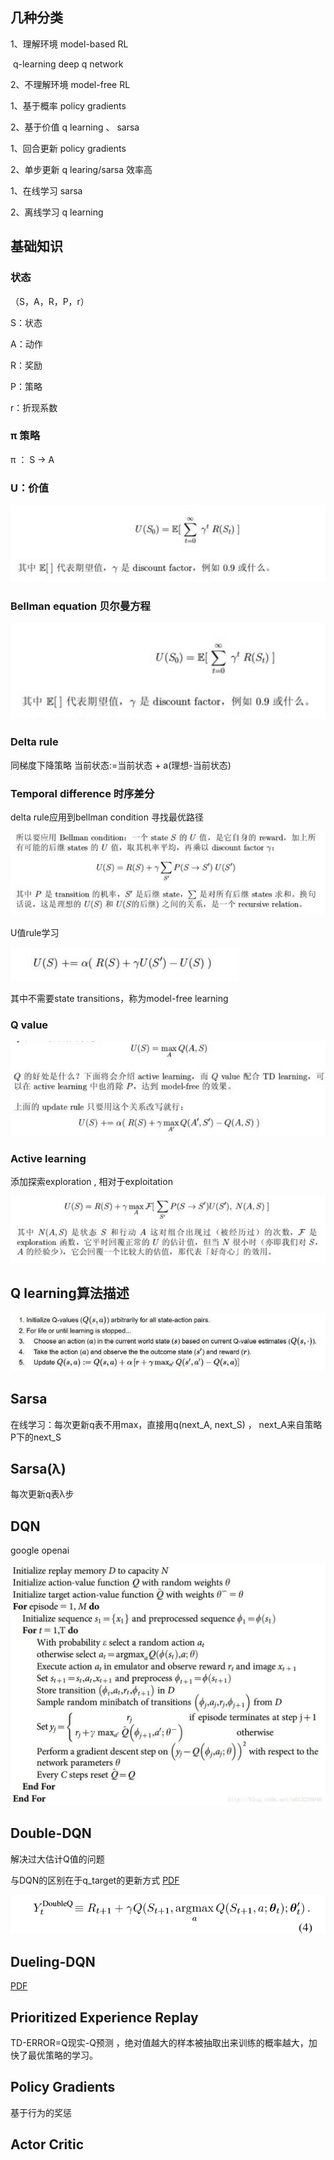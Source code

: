 ## 几种分类

1、理解环境 model-based RL

​	q-learning  deep q network  

2、不理解环境 model-free RL



1、基于概率   policy gradients

2、基于价值   q learning 、 sarsa



1、回合更新  policy gradients

2、单步更新 q learing/sarsa   效率高



1、在线学习   sarsa

2、离线学习  q learning 



## 基础知识

### 状态

（S，A，R，P，r）

S：状态

A：动作

R：奖励

P：策略

r：折现系数



### π 策略

π ： S -> A



### U：价值

![QQ图片20171210143327](https://github.com/mutha008/rl_serise/blob/master/QQ图片20171210143327.png)

### 

### Bellman equation 贝尔曼方程

![](https://github.com/mutha008/rl_serise/blob/master/QQ图片20171210143138.png)

### Delta rule

同梯度下降策略  当前状态:=当前状态 + a(理想-当前状态)



### Temporal difference 时序差分

delta rule应用到bellman condition 寻找最优路径

![QQ图片20171210144551](https://github.com/mutha008/rl_serise/blob/master/QQ图片20171210144551.png)

U值rule学习

![QQ图片20171210145505](https://github.com/mutha008/rl_serise/blob/master/QQ图片20171210145505.png)

其中不需要state transitions，称为model-free learning

### Q value

![QQ图片20171210145649](https://github.com/mutha008/rl_serise/blob/master/QQ图片20171210145649.png)



### Active learning

添加探索exploration ,   相对于exploitation

![QQ图片20171210150204](https://github.com/mutha008/rl_serise/blob/master/QQ图片20171210150204.png)

## Q learning算法描述



![u=771899190,3095662949&fm=173&app=25&f=JPEG](https://github.com/mutha008/rl_serise/blob/master/u=771899190,3095662949&fm=173&app=25&f=JPEG.jpg)



## Sarsa

在线学习：每次更新q表不用max，直接用q(next_A, next_S) ， next_A来自策略P下的next_S

## Sarsa(λ)

每次更新q表λ步

## DQN

google  openai

![20170612221553966](https://github.com/mutha008/rl_serise/blob/master/20170612221553966.jpg)

## Double-DQN

解决过大估计Q值的问题

与DQN的区别在于q_target的更新方式  [PDF](http://www0.cs.ucl.ac.uk/staff/d.silver/web/Applications_files/doubledqn.pdf)

![ddqn](https://github.com/mutha008/rl_serise/blob/master/ddqn.PNG)

##  Dueling-DQN

[PDF](https://arxiv.org/abs/1511.06581)



## **Prioritized Experience Replay** 

TD-ERROR=Q现实-Q预测  ，绝对值越大的样本被抽取出来训练的概率越大，加快了最优策略的学习。



## Policy Gradients

基于行为的奖惩



## Actor Critic